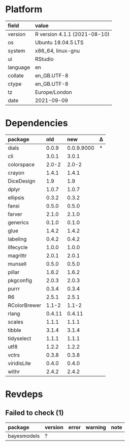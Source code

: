 # Platform

|field    |value                        |
|:--------|:----------------------------|
|version  |R version 4.1.1 (2021-08-10) |
|os       |Ubuntu 18.04.5 LTS           |
|system   |x86_64, linux-gnu            |
|ui       |RStudio                      |
|language |en                           |
|collate  |en_GB.UTF-8                  |
|ctype    |en_GB.UTF-8                  |
|tz       |Europe/London                |
|date     |2021-09-09                   |

# Dependencies

|package      |old    |new        |Δ  |
|:------------|:------|:----------|:--|
|dials        |0.0.9  |0.0.9.9000 |*  |
|cli          |3.0.1  |3.0.1      |   |
|colorspace   |2.0-2  |2.0-2      |   |
|crayon       |1.4.1  |1.4.1      |   |
|DiceDesign   |1.9    |1.9        |   |
|dplyr        |1.0.7  |1.0.7      |   |
|ellipsis     |0.3.2  |0.3.2      |   |
|fansi        |0.5.0  |0.5.0      |   |
|farver       |2.1.0  |2.1.0      |   |
|generics     |0.1.0  |0.1.0      |   |
|glue         |1.4.2  |1.4.2      |   |
|labeling     |0.4.2  |0.4.2      |   |
|lifecycle    |1.0.0  |1.0.0      |   |
|magrittr     |2.0.1  |2.0.1      |   |
|munsell      |0.5.0  |0.5.0      |   |
|pillar       |1.6.2  |1.6.2      |   |
|pkgconfig    |2.0.3  |2.0.3      |   |
|purrr        |0.3.4  |0.3.4      |   |
|R6           |2.5.1  |2.5.1      |   |
|RColorBrewer |1.1-2  |1.1-2      |   |
|rlang        |0.4.11 |0.4.11     |   |
|scales       |1.1.1  |1.1.1      |   |
|tibble       |3.1.4  |3.1.4      |   |
|tidyselect   |1.1.1  |1.1.1      |   |
|utf8         |1.2.2  |1.2.2      |   |
|vctrs        |0.3.8  |0.3.8      |   |
|viridisLite  |0.4.0  |0.4.0      |   |
|withr        |2.4.2  |2.4.2      |   |

# Revdeps

## Failed to check (1)

|package     |version |error |warning |note |
|:-----------|:-------|:-----|:-------|:----|
|bayesmodels |?       |      |        |     |

